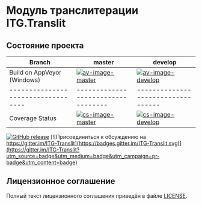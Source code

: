 Модуль транслитерации ITG.Translit
==================================

Состояние проекта
-----------------

| Branch                           | master                           | develop                          |
|----------------------------------|----------------------------------|----------------------------------|
| Build on AppVeyor (Windows)      | [![av-image-master][]][av-site]  | [![av-image-develop][]][av-site] |
|----------------------------------|----------------------------------|----------------------------------|
| Coverage Status                  | [![cs-image-master][]][cs-site]  | [![cs-image-develop][]][cs-site] |


[av-image-master]: https://ci.appveyor.com/api/projects/status/ls65xa6p9a4engit/branch/master?svg=true
[av-image-develop]: https://ci.appveyor.com/api/projects/status/ls65xa6p9a4engit/branch/develop?svg=true
[av-site]: https://ci.appveyor.com/project/sergey-s-betke/itg-translit

[cs-image-master]: https://coveralls.io/repos/github/sergey-s-betke/ITG.Translit/badge.svg?branch=develop
[cs-image-develop]: https://coveralls.io/repos/github/sergey-s-betke/ITG.Translit/badge.svg?branch=develop
[cs-site]: https://coveralls.io/github/sergey-s-betke/ITG.Translit

[![GitHub release](https://img.shields.io/github/release/sergey-s-betke/ITG.Translit.svg)](https://github.com/sergey-s-betke/ITG.Translit/releases)
[![Присоединиться к обсуждению на https://gitter.im/ITG-Translit](https://badges.gitter.im/ITG-Translit.svg)](https://gitter.im/ITG-Translit?utm_source=badge&utm_medium=badge&utm_campaign=pr-badge&utm_content=badge)


Лицензионное соглашение
-----------------------

Полный текст лицензионного соглашения приведён в файле [LICENSE](LICENSE).


[SourceTree]: https://www.sourcetreeapp.com/ "SourceTree"